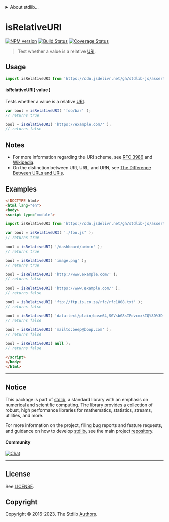 <!--

@license Apache-2.0

Copyright (c) 2021 The Stdlib Authors.

Licensed under the Apache License, Version 2.0 (the "License");
you may not use this file except in compliance with the License.
You may obtain a copy of the License at

   http://www.apache.org/licenses/LICENSE-2.0

Unless required by applicable law or agreed to in writing, software
distributed under the License is distributed on an "AS IS" BASIS,
WITHOUT WARRANTIES OR CONDITIONS OF ANY KIND, either express or implied.
See the License for the specific language governing permissions and
limitations under the License.

-->


<details>
  <summary>
    About stdlib...
  </summary>
  <p>We believe in a future in which the web is a preferred environment for numerical computation. To help realize this future, we've built stdlib. stdlib is a standard library, with an emphasis on numerical and scientific computation, written in JavaScript (and C) for execution in browsers and in Node.js.</p>
  <p>The library is fully decomposable, being architected in such a way that you can swap out and mix and match APIs and functionality to cater to your exact preferences and use cases.</p>
  <p>When you use stdlib, you can be absolutely certain that you are using the most thorough, rigorous, well-written, studied, documented, tested, measured, and high-quality code out there.</p>
  <p>To join us in bringing numerical computing to the web, get started by checking us out on <a href="https://github.com/stdlib-js/stdlib">GitHub</a>, and please consider <a href="https://opencollective.com/stdlib">financially supporting stdlib</a>. We greatly appreciate your continued support!</p>
</details>

# isRelativeURI

[![NPM version][npm-image]][npm-url] [![Build Status][test-image]][test-url] [![Coverage Status][coverage-image]][coverage-url] <!-- [![dependencies][dependencies-image]][dependencies-url] -->

> Test whether a value is a relative [URI][uri].

<!-- Section to include introductory text. Make sure to keep an empty line after the intro `section` element and another before the `/section` close. -->

<section class="intro">

</section>

<!-- /.intro -->

<!-- Package usage documentation. -->



<section class="usage">

## Usage

```javascript
import isRelativeURI from 'https://cdn.jsdelivr.net/gh/stdlib-js/assert-is-relative-uri@esm/index.mjs';
```

#### isRelativeURI( value )

Tests whether a value is a relative [URI][uri].

```javascript
var bool = isRelativeURI( 'foo/bar' );
// returns true

bool = isRelativeURI( 'https://example.com/' );
// returns false
```

</section>

<!-- /.usage -->

<!-- Package usage notes. Make sure to keep an empty line after the `section` element and another before the `/section` close. -->

<section class="notes">

## Notes

-   For more information regarding the URI scheme, see [RFC 3986][rfc-3986] and [Wikipedia][uri].
-   On the distinction between URI, URL, and URN, see [The Difference Between URLs and URIs][difference-url-uri].

</section>

<!-- /.notes -->

<!-- Package usage examples. -->

<section class="examples">

## Examples

<!-- eslint no-undef: "error" -->

```html
<!DOCTYPE html>
<html lang="en">
<body>
<script type="module">

import isRelativeURI from 'https://cdn.jsdelivr.net/gh/stdlib-js/assert-is-relative-uri@esm/index.mjs';

var bool = isRelativeURI( './foo.js' );
// returns true

bool = isRelativeURI( '/dashboard/admin' );
// returns true

bool = isRelativeURI( 'image.png' );
// returns true

bool = isRelativeURI( 'http://www.example.com/' );
// returns false

bool = isRelativeURI( 'https://www.example.com/' );
// returns false

bool = isRelativeURI( 'ftp://ftp.is.co.za/rfc/rfc1808.txt' );
// returns false

bool = isRelativeURI( 'data:text/plain;base64,SGVsbG8sIFdvcmxkIQ%3D%3D' );
// returns false

bool = isRelativeURI( 'mailto:beep@boop.com' );
// returns false

bool = isRelativeURI( null );
// returns false

</script>
</body>
</html>
```

</section>

<!-- /.examples -->

<!-- Section for describing a command-line interface. -->



<!-- Section to include cited references. If references are included, add a horizontal rule *before* the section. Make sure to keep an empty line after the `section` element and another before the `/section` close. -->

<section class="references">

</section>

<!-- /.references -->

<!-- Section for related `stdlib` packages. Do not manually edit this section, as it is automatically populated. -->

<section class="related">

</section>

<!-- /.related -->

<!-- Section for all links. Make sure to keep an empty line after the `section` element and another before the `/section` close. -->


<section class="main-repo" >

* * *

## Notice

This package is part of [stdlib][stdlib], a standard library with an emphasis on numerical and scientific computing. The library provides a collection of robust, high performance libraries for mathematics, statistics, streams, utilities, and more.

For more information on the project, filing bug reports and feature requests, and guidance on how to develop [stdlib][stdlib], see the main project [repository][stdlib].

#### Community

[![Chat][chat-image]][chat-url]

---

## License

See [LICENSE][stdlib-license].


## Copyright

Copyright &copy; 2016-2023. The Stdlib [Authors][stdlib-authors].

</section>

<!-- /.stdlib -->

<!-- Section for all links. Make sure to keep an empty line after the `section` element and another before the `/section` close. -->

<section class="links">

[npm-image]: http://img.shields.io/npm/v/@stdlib/assert-is-relative-uri.svg
[npm-url]: https://npmjs.org/package/@stdlib/assert-is-relative-uri

[test-image]: https://github.com/stdlib-js/assert-is-relative-uri/actions/workflows/test.yml/badge.svg?branch=main
[test-url]: https://github.com/stdlib-js/assert-is-relative-uri/actions/workflows/test.yml?query=branch:main

[coverage-image]: https://img.shields.io/codecov/c/github/stdlib-js/assert-is-relative-uri/main.svg
[coverage-url]: https://codecov.io/github/stdlib-js/assert-is-relative-uri?branch=main

<!--

[dependencies-image]: https://img.shields.io/david/stdlib-js/assert-is-relative-uri.svg
[dependencies-url]: https://david-dm.org/stdlib-js/assert-is-relative-uri/main

-->

[chat-image]: https://img.shields.io/gitter/room/stdlib-js/stdlib.svg
[chat-url]: https://app.gitter.im/#/room/#stdlib-js_stdlib:gitter.im

[stdlib]: https://github.com/stdlib-js/stdlib

[stdlib-authors]: https://github.com/stdlib-js/stdlib/graphs/contributors

[cli-section]: https://github.com/stdlib-js/assert-is-relative-uri#cli
[cli-url]: https://github.com/stdlib-js/assert-is-relative-uri/tree/cli
[@stdlib/assert-is-relative-uri]: https://github.com/stdlib-js/assert-is-relative-uri/tree/main

[umd]: https://github.com/umdjs/umd
[es-module]: https://developer.mozilla.org/en-US/docs/Web/JavaScript/Guide/Modules

[deno-url]: https://github.com/stdlib-js/assert-is-relative-uri/tree/deno
[umd-url]: https://github.com/stdlib-js/assert-is-relative-uri/tree/umd
[esm-url]: https://github.com/stdlib-js/assert-is-relative-uri/tree/esm
[branches-url]: https://github.com/stdlib-js/assert-is-relative-uri/blob/main/branches.md

[stdlib-license]: https://raw.githubusercontent.com/stdlib-js/assert-is-relative-uri/main/LICENSE

[uri]: https://en.wikipedia.org/wiki/URI_scheme

[rfc-3986]: https://tools.ietf.org/html/rfc3986

[difference-url-uri]: https://danielmiessler.com/study/url-uri/

[standard-streams]: https://en.wikipedia.org/wiki/Standard_streams

</section>

<!-- /.links -->
